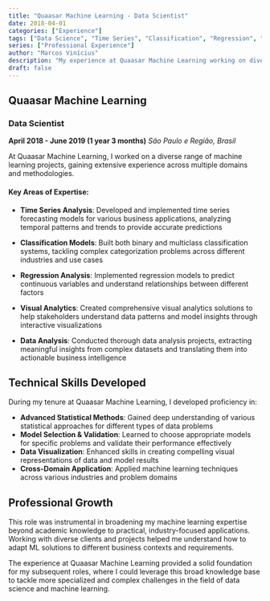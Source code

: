 ```yaml
---
title: "Quaasar Machine Learning - Data Scientist"
date: 2018-04-01
categories: ["Experience"]
tags: ["Data Science", "Time Series", "Classification", "Regression", "Visual Analytics"]
series: ["Professional Experience"]
author: "Marcos Vinícius"
description: "My experience at Quaasar Machine Learning working on diverse ML projects including time series analysis, classification, and visual analytics."
draft: false
---
```


## Quaasar Machine Learning

### Data Scientist
**April 2018 - June 2019 (1 year 3 months)**
*São Paulo e Região, Brasil*

At Quaasar Machine Learning, I worked on a diverse range of machine learning projects, gaining extensive experience across multiple domains and methodologies.

#### Key Areas of Expertise:

* **Time Series Analysis**: Developed and implemented time series forecasting models for various business applications, analyzing temporal patterns and trends to provide accurate predictions

* **Classification Models**: Built both binary and multiclass classification systems, tackling complex categorization problems across different industries and use cases

* **Regression Analysis**: Implemented regression models to predict continuous variables and understand relationships between different factors

* **Visual Analytics**: Created comprehensive visual analytics solutions to help stakeholders understand data patterns and model insights through interactive visualizations

* **Data Analysis**: Conducted thorough data analysis projects, extracting meaningful insights from complex datasets and translating them into actionable business intelligence

## Technical Skills Developed

During my tenure at Quaasar Machine Learning, I developed proficiency in:

* **Advanced Statistical Methods**: Gained deep understanding of various statistical approaches for different types of data problems
* **Model Selection & Validation**: Learned to choose appropriate models for specific problems and validate their performance effectively
* **Data Visualization**: Enhanced skills in creating compelling visual representations of data and model results
* **Cross-Domain Application**: Applied machine learning techniques across various industries and problem domains

## Professional Growth

This role was instrumental in broadening my machine learning expertise beyond academic knowledge to practical, industry-focused applications. Working with diverse clients and projects helped me understand how to adapt ML solutions to different business contexts and requirements.

The experience at Quaasar Machine Learning provided a solid foundation for my subsequent roles, where I could leverage this broad knowledge base to tackle more specialized and complex challenges in the field of data science and machine learning.
